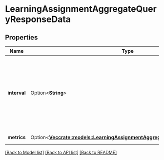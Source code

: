 # LearningAssignmentAggregateQueryResponseData

## Properties

Name | Type | Description | Notes
------------ | ------------- | ------------- | -------------
**interval** | Option<**String**> | Specifies the range of due dates to be used for filtering. A maximum of 1 year can be specified in the range. Intervals are represented as an ISO-8601 string. For example: YYYY-MM-DDThh:mm:ss/YYYY-MM-DDThh:mm:ss | [optional]
**metrics** | Option<[**Vec<crate::models::LearningAssignmentAggregateQueryResponseMetric>**](LearningAssignmentAggregateQueryResponseMetric.md)> | The list of aggregated metrics | [optional]

[[Back to Model list]](../README.md#documentation-for-models) [[Back to API list]](../README.md#documentation-for-api-endpoints) [[Back to README]](../README.md)


